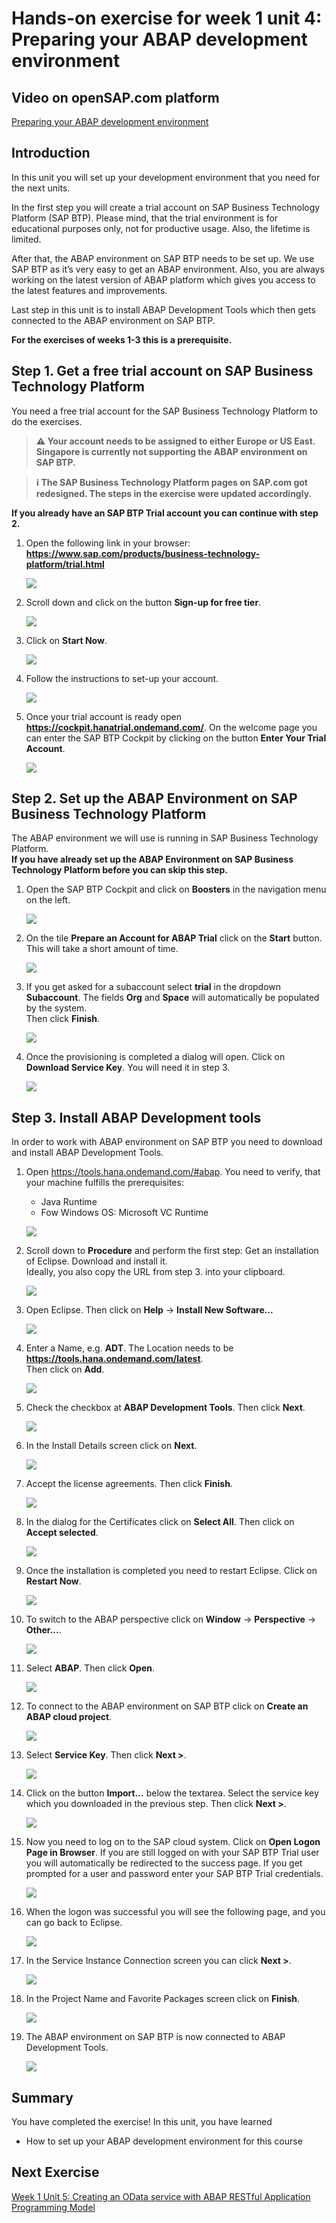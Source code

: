 # Hands-on exercise for week 1 unit 4:<br/>Preparing your ABAP development environment

## Video on openSAP.com platform
[Preparing your ABAP development environment](https://open.sap.com/courses/fiori-ea1/items/2s7GNtSh3Sg8EvYKirNMeU)

## Introduction
In this unit you will set up your development environment that you need for the next units. 

In the first step you will create a trial account on SAP Business Technology Platform (SAP BTP). Please mind, that the trial environment is for educational purposes only, not for productive usage. Also, the lifetime is limited.

After that, the ABAP environment on SAP BTP needs to be set up. We use SAP BTP as it’s very easy to get an ABAP environment. Also, you are always working on the latest version of ABAP platform which gives you access to the latest features and improvements.

Last step in this unit is to install ABAP Development Tools which then gets connected to the ABAP environment on SAP BTP.

**For the exercises of weeks 1-3 this is a prerequisite.**

## Step 1. Get a free trial account on SAP Business Technology Platform
You need a free trial account for the SAP Business Technology Platform to do the exercises.

>**⚠️ Your account needs to be assigned to either Europe or US East. Singapore is currently not supporting the ABAP environment on SAP BTP.**

>**ℹ️ The SAP Business Technology Platform pages on SAP.com got redesigned. The steps in the exercise were updated accordingly.**

**If you already have an SAP BTP Trial account you can continue with step 2.**

1. Open the following link in your browser: **https://www.sap.com/products/business-technology-platform/trial.html**
    
   ![](images/unit4/prepare-btp-new-1.png)


2. Scroll down and click on the button **Sign-up for free tier**.
   
    ![](images/unit4/prepare-btp-new-2.png)


3. Click on **Start Now**.

   ![](images/unit4/prepare-btp-new-3.png)


4. Follow the instructions to set-up your account.

   ![](images/unit4/prepare-btp-new-4.png)


5. Once your trial account is ready open **https://cockpit.hanatrial.ondemand.com/**. On the welcome page you can enter the SAP BTP Cockpit by clicking on the button **Enter Your Trial Account**.
   
    ![](images/unit4/prepare-btp-5.png)



## Step 2. Set up the ABAP Environment on  SAP Business Technology Platform
The ABAP environment we will use is running in SAP Business Technology Platform.
<br>**If you have already set up the ABAP Environment on  SAP Business Technology Platform before you can skip this step.**

1. Open the SAP BTP Cockpit and click on **Boosters** in the navigation menu on the left.
   
    ![](images/unit4/prepare-btp-6.png)


2. On the tile **Prepare an Account for ABAP Trial** click on the **Start** button. This will take a short amount of time.
    
    ![](images/unit4/prepare-btp-7.png)


3. If you get asked for a subaccount select **trial** in the dropdown **Subaccount**. The fields **Org** and **Space** will automatically be populated by the system. <br>Then click **Finish**.
    
    ![](images/unit4/prepare-btp-9.png)


4. Once the provisioning is completed a dialog will open. Click on **Download Service Key**. You will need it in step 3. 
    
    ![](images/unit4/prepare-btp-8.png)
   

## Step 3. Install ABAP Development tools
In order to work with ABAP environment on SAP BTP you need to download and install ABAP Development Tools.
<!--Follow the instructions [SAP Development Tools](https://tools.hana.ondemand.com/#abap)-->

1. Open https://tools.hana.ondemand.com/#abap. You need to verify, that your machine fulfills the prerequisites:
   - Java Runtime 
   - Fow Windows OS: Microsoft VC Runtime
    
    ![](images/unit4/prepare-adt-1.png)


2. Scroll down to **Procedure** and perform the first step: Get an installation of Eclipse. 
   Download and install it. <br>Ideally, you also copy the URL from step 3. into your clipboard.
    
    ![](images/unit4/prepare-adt-2.png)


3. Open Eclipse. Then click on **Help** -> **Install New Software...**

    ![](images/unit4/prepare-adt-3.png)


4. Enter a Name, e.g. **ADT**. The Location needs to be **https://tools.hana.ondemand.com/latest**.
    <br>Then click on **Add**.

    ![](images/unit4/prepare-adt-4.png)


5. Check the checkbox at **ABAP Development Tools**. Then click **Next**.

    ![](images/unit4/prepare-adt-5.png)


6. In the Install Details screen click on **Next**.
    
    ![](images/unit4/prepare-adt-6.png)


7. Accept the license agreements. Then click **Finish**.

    ![](images/unit4/prepare-adt-7.png)


8. In the dialog for the Certificates click on **Select All**. Then click on **Accept selected**.

    ![](images/unit4/prepare-adt-8.png)


9. Once the installation is completed you need to restart Eclipse. Click on **Restart Now**.

    ![](images/unit4/prepare-adt-9.png)


10. To switch to the ABAP perspective click on **Window** -> **Perspective** -> **Other...**.

    ![](images/unit4/prepare-adt-10.png)


11. Select **ABAP**. Then click **Open**.

    ![](images/unit4/prepare-adt-11.png)


12. To connect to the ABAP environment on SAP BTP click on **Create an ABAP cloud project**.

    ![](images/unit4/prepare-adt-12.png)


13. Select **Service Key**. Then click **Next >**. 

    ![](images/unit4/prepare-adt-13.png)


14. Click on the button **Import...** below the textarea. Select the service key which you downloaded in the previous step. 
    Then click **Next >**.

    ![](images/unit4/prepare-adt-15.png)


15. Now you need to log on to the SAP cloud system. Click on **Open Logon Page in Browser**. 
    If you are still logged on with your SAP BTP Trial user you will automatically be redirected to the success page. 
    If you get prompted for a user and password enter your SAP BTP Trial credentials.

    ![](images/unit4/prepare-adt-16.png)


16. When the logon was successful you will see the following page, and you can go back to Eclipse.

    ![](images/unit4/prepare-adt-17.png)


17. In the Service Instance Connection screen you can click **Next >**.

    ![](images/unit4/prepare-adt-18.png)


18. In the Project Name and Favorite Packages screen click on **Finish**.

    ![](images/unit4/prepare-adt-19.png)


19. The ABAP environment on SAP BTP is now connected to ABAP Development Tools.
    
    ![](images/unit4/prepare-adt-20.png)


## Summary
You have completed the exercise!
In this unit, you have learned 
- How to set up your ABAP development environment for this course

## Next Exercise
[Week 1 Unit 5: Creating an OData service with ABAP RESTful Application Programming Model](unit5.md)
